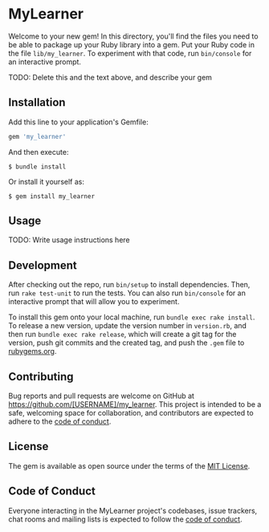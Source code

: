# MyLearner

Welcome to your new gem! In this directory, you'll find the files you need to be able to package up your Ruby library into a gem. Put your Ruby code in the file `lib/my_learner`. To experiment with that code, run `bin/console` for an interactive prompt.

TODO: Delete this and the text above, and describe your gem

## Installation

Add this line to your application's Gemfile:

```ruby
gem 'my_learner'
```

And then execute:

    $ bundle install

Or install it yourself as:

    $ gem install my_learner

## Usage

TODO: Write usage instructions here

## Development

After checking out the repo, run `bin/setup` to install dependencies. Then, run `rake test-unit` to run the tests. You can also run `bin/console` for an interactive prompt that will allow you to experiment.

To install this gem onto your local machine, run `bundle exec rake install`. To release a new version, update the version number in `version.rb`, and then run `bundle exec rake release`, which will create a git tag for the version, push git commits and the created tag, and push the `.gem` file to [rubygems.org](https://rubygems.org).

## Contributing

Bug reports and pull requests are welcome on GitHub at https://github.com/[USERNAME]/my_learner. This project is intended to be a safe, welcoming space for collaboration, and contributors are expected to adhere to the [code of conduct](https://github.com/[USERNAME]/my_learner/blob/main/CODE_OF_CONDUCT.md).

## License

The gem is available as open source under the terms of the [MIT License](https://opensource.org/licenses/MIT).

## Code of Conduct

Everyone interacting in the MyLearner project's codebases, issue trackers, chat rooms and mailing lists is expected to follow the [code of conduct](https://github.com/[USERNAME]/my_learner/blob/main/CODE_OF_CONDUCT.md).
